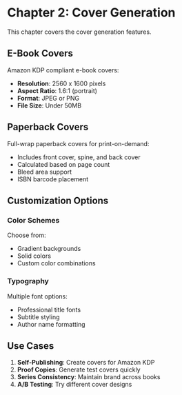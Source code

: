 # Chapter 2: Cover Generation

This chapter covers the cover generation features.

## E-Book Covers

Amazon KDP compliant e-book covers:
- **Resolution**: 2560 x 1600 pixels
- **Aspect Ratio**: 1.6:1 (portrait)
- **Format**: JPEG or PNG
- **File Size**: Under 50MB

## Paperback Covers

Full-wrap paperback covers for print-on-demand:
- Includes front cover, spine, and back cover
- Calculated based on page count
- Bleed area support
- ISBN barcode placement

## Customization Options

### Color Schemes

Choose from:
- Gradient backgrounds
- Solid colors
- Custom color combinations

### Typography

Multiple font options:
- Professional title fonts
- Subtitle styling
- Author name formatting

## Use Cases

1. **Self-Publishing**: Create covers for Amazon KDP
2. **Proof Copies**: Generate test covers quickly
3. **Series Consistency**: Maintain brand across books
4. **A/B Testing**: Try different cover designs

